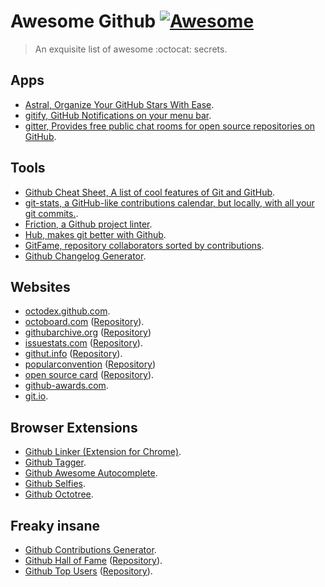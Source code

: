 # Awesome Github [![Awesome](https://cdn.rawgit.com/sindresorhus/awesome/d7305f38d29fed78fa85652e3a63e154dd8e8829/media/badge.svg)](https://github.com/Kikobeats/awesome-github)

> An exquisite list of awesome :octocat: secrets.

## Apps

+ [Astral, Organize Your GitHub Stars With Ease](http://astralapp.com).
+ [gitify, GitHub Notifications on your menu bar](https://github.com/ekonstantinidis/gitify).
+ [gitter, Provides free public chat rooms for open source repositories on GitHub](https://gitter.im/).

## Tools

+ [Github Cheat Sheet, A list of cool features of Git and GitHub](https://github.com/tiimgreen/github-cheat-sheet#readme).
+ [git-stats, a GitHub-like contributions calendar, but locally, with all your git commits.](https://github.com/IonicaBizau/git-stats).
+ [Friction, a Github project linter](https://github.com/rafalchmiel/friction).
+ [Hub, makes git better with Github](https://hub.github.com).
+ [GitFame, repository collaborators sorted by contributions](https://github.com/oleander/git-fame-rb).
+ [Github Changelog Generator](https://github.com/skywinder/github-changelog-generator). 

## Websites

+ [octodex.github.com](https://octodex.github.com/).
+ [octoboard.com](http://octoboard.com) ([Repository](https://github.com/KuiKui/Octoboard)).
+ [githubarchive.org](http://githubarchive.org) ([Repository](https://github.com/igrigorik/githubarchive..org))
+ [issuestats.com](http://issuestats.com) ([Repository](https://github.com/hstove/issue_stats)).
+ [githut.info](http://githut.info) ([Repository](https://github.com/littleark/githut/)).
+ [popularconvention](http://sideeffect.kr/popularconvention) ([Repository](https://github.com/outsideris/.popularconvention))
+ [open source card](https://osrc.dfm.io) ([Repository](https://github.com/dfm/osrc)).
+ [github-awards.com](http://github-awards.com).
+ [git.io](http://git.io).

## Browser Extensions

+ [Github Linker (Extension for Chrome)](https://github.com/github-linker/chrome-extension/).
+ [Github Tagger](https://chrome.google.com/webstore/detail/github-tagger/apegcdgbjbocfnleknnbalmhlpbjgmmf).
+ [Github Awesome Autocomplete](https://github.algolia.com/).
+ [Github Selfies](https://chrome.google.com/webstore/detail/github-selfies/ldnpkdnkgkogfnahcnldaedcoadjbkbl).
+ [Github Octotree](https://github.com/buunguyen/octotree).

## Freaky insane

+ [Github Contributions Generator](https://github.com/IonicaBizau/github-contributions).
+ [Github Hall of Fame](http://www.mehulkar.com/github-hall-of-fame/) ([Repository](https://github.com/mehulkar/github-hall-of-fame)).
+ [Github Top Users](https://gist.github.com/paulmillr/2657075/) ([Repository](https://github.com/paulmillr/top-github-users)).

